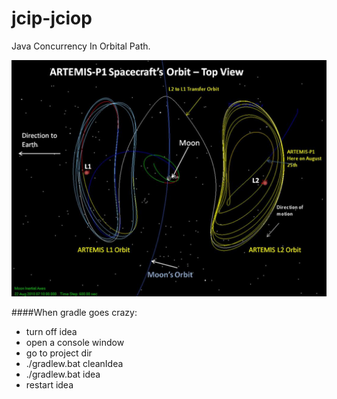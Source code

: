 # jcip-jciop
Java Concurrency In Orbital Path.

![Instability and Chaos](static/img/artemis-orbit.jpg)

####When gradle goes crazy:
- turn off idea
- open a console window
- go to project dir
- ./gradlew.bat cleanIdea
- ./gradlew.bat idea
- restart idea
